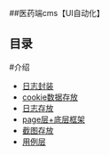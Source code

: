 ##医药端cms【UI自动化】

## 目录
#介绍
- [日志封装](/common)
- [cookie数据存放](/datas)
- [日志存放](/log)
- [page层+底层框架](/page)
- [截图存放](/screenshots)
- [用例层](/test_case)

